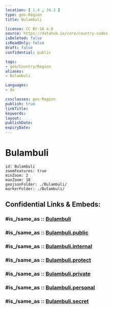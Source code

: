 ```yaml
---
location: [ 1.4 , 34.3 ] 
type: geo-Region
title: Bulambuli

license: CC BY-SA 4.0
source: https://datahub.io/core/country-codes
isDeleted: false
isReadOnly: false
draft: false
confidential: public

tags:
- geo/Country/Region
aliases:
- Bulambuli

Languages:
- de

cssclasses: geo-Region
publish: true
linkTitle: 
keywords: 
layout: 
publishDate: 
expiryDate: 
---
```


# Bulambuli

```leaflet
id: Bulambuli
zoomFeatures: true 
minZoom: 2 
maxZoom: 18
geojsonFolder: ./Bulambuli/
markerFolder: ./Bulambuli/
```


## Confidential Links & Embeds: 

### #is_/same_as :: [Bulambuli](/_Standards/Earth/Continent/Africa/Africa~Central/Uganda/regions~Uganda/Uganda~East/Bulambuli.md) 

### #is_/same_as :: [Bulambuli.public](/_public/Earth/Continent/Africa/Africa~Central/Uganda/regions~Uganda/Uganda~East/Bulambuli.public.md) 

### #is_/same_as :: [Bulambuli.internal](/_internal/Earth/Continent/Africa/Africa~Central/Uganda/regions~Uganda/Uganda~East/Bulambuli.internal.md) 

### #is_/same_as :: [Bulambuli.protect](/_protect/Earth/Continent/Africa/Africa~Central/Uganda/regions~Uganda/Uganda~East/Bulambuli.protect.md) 

### #is_/same_as :: [Bulambuli.private](/_private/Earth/Continent/Africa/Africa~Central/Uganda/regions~Uganda/Uganda~East/Bulambuli.private.md) 

### #is_/same_as :: [Bulambuli.personal](/_personal/Earth/Continent/Africa/Africa~Central/Uganda/regions~Uganda/Uganda~East/Bulambuli.personal.md) 

### #is_/same_as :: [Bulambuli.secret](/_secret/Earth/Continent/Africa/Africa~Central/Uganda/regions~Uganda/Uganda~East/Bulambuli.secret.md)

